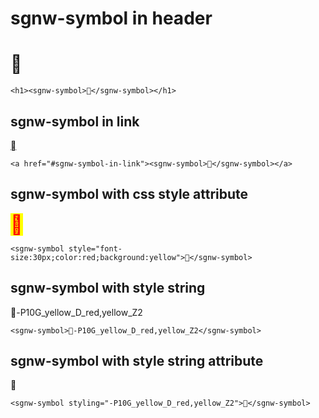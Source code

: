 # sgnw-symbol in header

<h1><sgnw-symbol>񀀒</sgnw-symbol></h1>

    <h1><sgnw-symbol>񀀒</sgnw-symbol></h1>

## sgnw-symbol in link

<a href="#sgnw-symbol-in-link"><sgnw-symbol>񀀒</sgnw-symbol></a>

    <a href="#sgnw-symbol-in-link"><sgnw-symbol>񀀒</sgnw-symbol></a>

## sgnw-symbol with css style attribute

<sgnw-symbol style="font-size:30px;color:red;background:yellow">񀀒</sgnw-symbol>

    <sgnw-symbol style="font-size:30px;color:red;background:yellow">񀀒</sgnw-symbol>

## sgnw-symbol with style string

<sgnw-symbol>񀀒-P10G_yellow_D_red,yellow_Z2</sgnw-symbol>

    <sgnw-symbol>񀀒-P10G_yellow_D_red,yellow_Z2</sgnw-symbol>

## sgnw-symbol with style string attribute

<sgnw-symbol styling="-P10G_yellow_D_red,yellow_Z2">񀀒</sgnw-symbol>

    <sgnw-symbol styling="-P10G_yellow_D_red,yellow_Z2">񀀒</sgnw-symbol>
